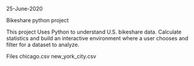 25-June-2020

Bikeshare python project

This project Uses Python to understand U.S. bikeshare data. Calculate statistics and build an interactive environment where a user chooses and filter for a dataset to analyze.

Files
chicago.csv
new_york_city.csv


